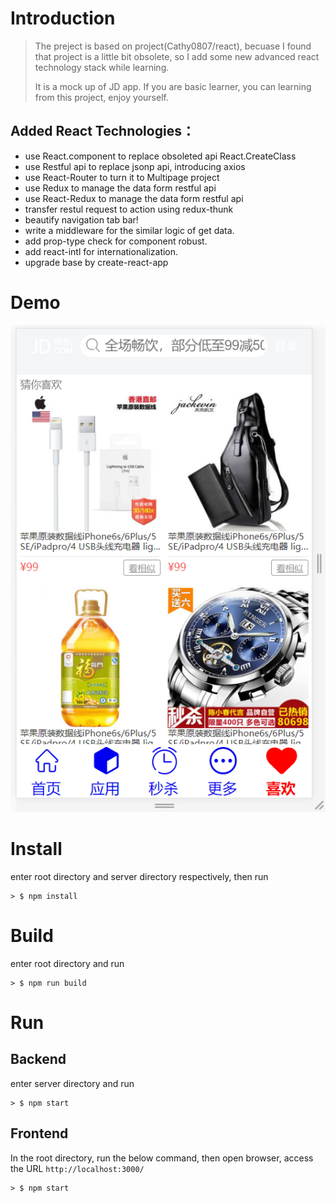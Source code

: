 
# Introduction
> The preject is based on project(Cathy0807/react), becuase I found that project is a little bit obsolete, so I add some new advanced react technology stack while learning.
> 
> It is a mock up of JD app. If you are basic learner, you can learning from this project, enjoy yourself.


## Added React Technologies：
* use React.component to replace obsoleted api React.CreateClass
* use Restful api to replace jsonp api, introducing axios
* use React-Router to turn it to Multipage project
* use Redux to manage the data form restful api
* use React-Redux to manage the data form restful api
* transfer restul request to action using redux-thunk
* beautify navigation tab bar!
* write a middleware for the similar logic of get data.
* add prop-type check for component robust.
* add react-intl for internationalization.
* upgrade base by create-react-app

# Demo
![avatar](./demo.png)


# Install 

enter root directory and server directory respectively, then run

```
> $ npm install
```

# Build

enter root directory and run

```
> $ npm run build
```

# Run

## Backend
enter server directory and run

```
> $ npm start
```

## Frontend

In the root directory, run the below command, then open browser, access the URL `http://localhost:3000/`

```
> $ npm start
```
